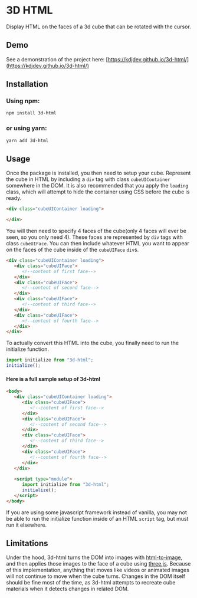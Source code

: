 # 3D HTML
Display HTML on the faces of a 3d cube that can be rotated with the cursor.

## Demo
See a demonstration of the project here:
[https://kdjdev.github.io/3d-html/](https://kdjdev.github.io/3d-html/)

## Installation
### Using npm:
```sh 
npm install 3d-html
```
### or using yarn:
```sh
yarn add 3d-html
```

## Usage
Once the package is installed, you then need to setup your cube. Represent the cube in HTML by including a `div` tag with class `cubeUIContainer` somewhere in the DOM. It is also recommended that you apply the `loading` class, which will attempt to hide the container using CSS before the cube is ready.
```html
<div class="cubeUIContainer loading">

</div>
```
You will then need to specify 4 faces of the cube(only 4 faces will ever be seen, so you only need 4). These faces are represented by `div` tags with class `cubeUIFace`. You can then include whatever HTML you want to appear on the faces of the cube inside of the `cubeUIFace` `div`s.

```html
<div class="cubeUIContainer loading">
   <div class="cubeUIFace">
      <!--content of first face-->
   </div>
   <div class="cubeUIFace">
      <!--content of second face-->
   </div>
   <div class="cubeUIFace">
      <!--content of third face-->
   </div>
   <div class="cubeUIFace">
      <!--content of fourth face-->
   </div>
</div>
```
To actually convert this HTML into the cube, you finally need to run the initialize function.
```js
import initialize from "3d-html";
initialize();
```
#### Here is a full sample setup of 3d-html
```html
<body>
   <div class="cubeUIContainer loading">
      <div class="cubeUIFace">
         <!--content of first face-->
      </div>
      <div class="cubeUIFace">
         <!--content of second face-->
      </div>
      <div class="cubeUIFace">
         <!--content of third face-->
      </div>
      <div class="cubeUIFace">
         <!--content of fourth face-->
      </div>
   </div>
   
   <script type="module">
      import initialize from "3d-html";
      initialize();
   </script>
</body>
```
If you are using some javascript framework instead of vanilla, you may not be able to run the initialize function inside of an HTML `script` tag, but must run it elsewhere.

## Limitations
Under the hood, 3d-html turns the DOM into images with [html-to-image](https://github.com/bubkoo/html-to-image), and then applies those images to the face of a cube using [three.js](https://github.com/mrdoob/three.js/). Because of this implementation, anything that moves like videos or animated images will not continue to move when the cube turns. Changes in the DOM itself should be fine most of the time, as 3d-html attempts to recreate cube materials when it detects changes in related DOM.
